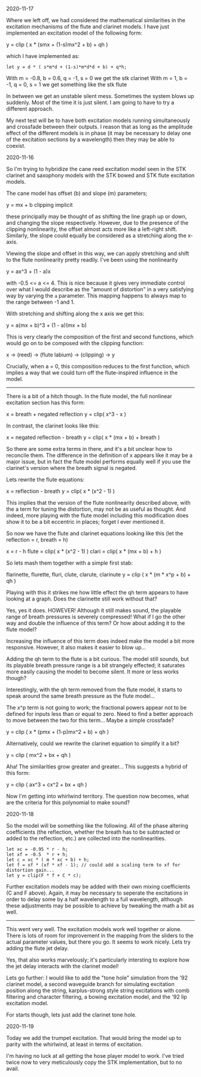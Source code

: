 2020-11-17

Where we left off, we had considered the mathematical similarities in the
excitation mechanisms of the flute and clarinet models. I have just implemented
an excitation model of the following form:

y = clip ( x * (smx + (1-s)mx^2 + b) + qh )

which I have implemented as:

`let y = d * ( s*m*d + (1-s)*m*d*d + b) + q*h;`

With m = -0.8, b = 0.6, q = -1, s = 0 we get the stk clarinet
With m = 1, b = -1, q = 0, s = 1 we get something like the stk flute

In between we get an unstable silent mess. Sometimes the system blows up
suddenly. Most of the time it is just silent. I am going to have to try a
different approach.

My next test will be to have both excitation models running simultaneously and
crossfade between their outputs. I reason that as long as the amplitude effect
of the different models is in phase (it may be necessary to delay one of the
excitation sections by a wavelength) then they may be able to coexist.

2020-11-16

So I'm trying to hybridize the cane reed excitation model seen in the STK
clarinet and saxophony models with the STK bowed and STK flute excitation
models. 

The cane model has offset (b) and slope (m) parameters; 

y = mx + b
clipping implicit

these principally may be thought of as shifting the line graph up or down, and
changing the slope respectively.  However, due to the presence of the clipping
nonlinearity, the offset almost acts more like a left-right shift.  Similarly,
the slope could equally be considered as a stretching along the x-axis.

Viewing the slope and offset in this way, we can apply stretching and shift
to the flute nonlinearity pretty readily.  I've been using the nonlinearity

y = ax^3 + (1 - a)x

with -0.5 <= a <= 4.  This is nice because it gives very immediate control over
what I would describe as the "amount of distortion" in a very satisfying way by
varying the `a` parameter.  This mapping happens to always map to the range 
between -1 and 1.

With stretching and shifting along the x axis we get this:

y = a(mx + b)^3 + (1 - a)(mx + b)

This is very clearly the composition of the first and second functions, which
would go on to be composed with the clipping function:

x -> (reed) -> (flute labium) -> (clipping) -> y

Crucially, when a = 0, this composition reduces to the first function, which
implies a way that we could turn off the flute-inspired influence in the model.

---

There is a bit of a hitch though. In the flute model, the full nonlinear
excitation section has this form:

x = breath + negated reflection
y = clip( x^3 - x )

In contrast, the clarinet looks like this:

x = negated reflection - breath
y = clip( x * (mx + b) + breath )

So there are some extra terms in there, and it's a bit unclear how to reconcile
them.  The difference in the definition of x appears like it may be a major
issue, but in fact the flute model performs equally well if you use the
clarinet's version where the breath signal is negated.

Lets rewrite the flute equations:

x = reflection - breath
y = clip( x * (x^2 - 1) )

This implies that the version of the flute nonlinearity described above, with
the a term for tuning the distortion, may not be as useful as thought. And
indeed, more playing with the flute model including this modification does show
it to be a bit eccentric in places; forget I ever mentioned it.

So now we have the flute and clarinet equations looking like this (let the 
reflection = r, breath = h)

x = r - h
flute = clip( x * (x^2 - 1) )
clari = clip( x * (mx  + b) + h )

So lets mash them together with a simple first stab:

flarinette, flurette, fluri, clute, clarute, clarinute
y = clip ( x * (m * x^p + b) + qh )

Playing with this it strikes me how little effect the qh term appears to have
looking at a graph. Does the clarinette still work without that?

Yes, yes it does. HOWEVER! Although it still makes sound, the playable range
of breath pressures is severely compressed! What if I go the other way and
double the influence of this term? Or how about adding it to the flute model?

Increasing the influence of this term does indeed make the model a bit more
responsive. However, it also makes it easier to blow up...

Adding the qh term to the flute is a bit curious. The model still sounds, but
its playable breath pressure range is a bit strangely effected; it saturates
more easily causing the model to become silent. It more or less works though?

Interestingly, with the qh term removed from the flute model, it starts to
speak around the same breath pressure as the flute model...

The x^p term is not going to work; the fractional powers appear not to be
defined for inputs less than or equal to zero. Need to find a better approach
to move between the two for this term...  Maybe a simple crossfade?

y = clip ( x * (pmx + (1-p)mx^2 + b) + qh )

Alternatively, could we rewrite the clarinet equation to simplify it a bit?

y = clip ( mx^2 + bx + qh )

Aha! The similarities grow greater and greater... This suggests a hybrid of
this form:

y = clip ( ax^3 + cx^2 + bx + qh )

Now I'm getting into whirlwind territory. The question now becomes, what are
the criteria for this polynomial to make sound?

2020-11-18

So the model will be something like the following. All of the phase altering
coefficients (the reflection, whether the breath has to be subtracted or added
to the reflection, etc.) are collected into the nonlinearities.

```soul
let xc = -0.95 * r - h; 
let xf = -0.5  * r + h;
let c = xc * ( m * xc + b) + h; 
let f = xf * (xf * xf - 1); // could add a scaling term to xf for distortion gain...
let y = clip(F * f + C * c);
```

Further excitation models may be added with their own mixing coefficients (C
and F above).  Again, it may be necessary to seperate the excitations in order
to delay some by a half wavelength to a full wavelength, although these
adjustments may be possible to achieve by tweaking the math a bit as well.

---

This went very well. The excitation models work well together or alone. There
is lots of room for improvement in the mapping from the sliders to the actual
parameter values, but there you go. It seems to work nicely. Lets try adding
the flute jet delay.

Yes, that also works marvelously; it's particularly intersting to explore how
the jet delay interacts with the clarinet model!

Lets go further: I would like to add the "tone hole" simulation from the '92
clarinet model, a second waveguide branch for simulating excitation position
along the string, karplus-strong style string excitations with comb filtering
and character filtering, a bowing excitation model, and the '92 lip excitation
model.

For starts though, lets just add the clarinet tone hole.

2020-11-19

Today we add the trumpet excitation. That would bring the model up to parity
with the whirlwind, at least in terms of excitation. 

I'm having no luck at all getting the hose player model to work. I've tried
twice now to very meticulously copy the STK implementation, but to no avail.

